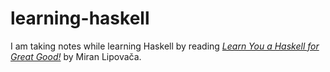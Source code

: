 # learning-haskell

I am taking notes while learning Haskell by reading [_Learn You a Haskell for Great Good!_](http://learnyouahaskell.com/) by Miran Lipovača.

